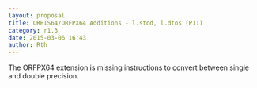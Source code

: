 ```yaml
---
layout: proposal
title: ORBIS64/ORFPX64 Additions - l.stod, l.dtos (P11) 
category: r1.3
date: 2015-03-06 16:43
author: Rth
---
```


The ORFPX64 extension is missing instructions to convert between single and double precision.

